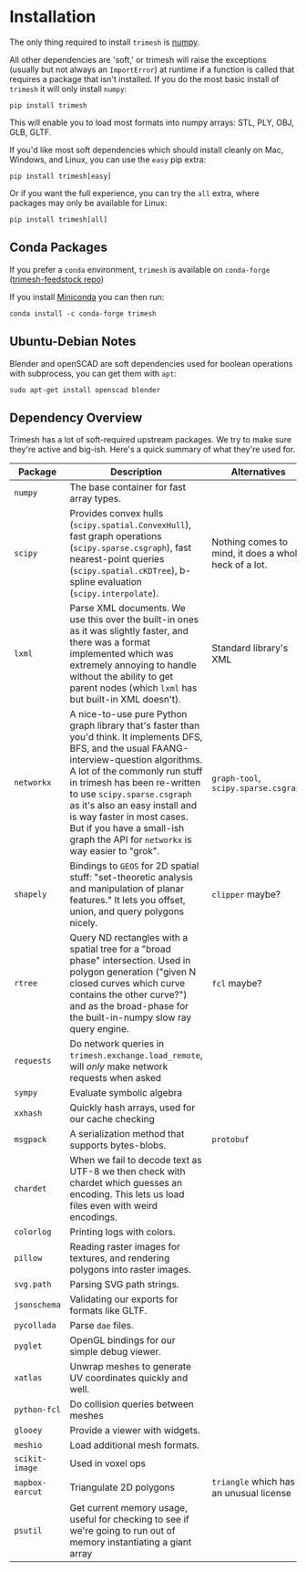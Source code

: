 Installation
=====================

The only thing required to install `trimesh` is
[numpy](http://www.numpy.org/).

All other dependencies are \'soft,\' or trimesh will raise the exceptions (usually but not always an `ImportError`) at runtime if a function is called that requires a package that isn\'t installed. If you do the most basic install of `trimesh` it will only install `numpy`:

```
pip install trimesh
```

This will enable you to load most formats into numpy arrays: STL, PLY, OBJ, GLB, GLTF.

If you\'d like most soft dependencies which should install cleanly on Mac, Windows, and Linux, you can use the `easy` pip extra:

```
pip install trimesh[easy]
```

Or if you want the full experience, you can try the `all` extra, where packages may only be available for Linux:
```
pip install trimesh[all]
```


Conda Packages
--------------

If you prefer a `conda` environment, `trimesh` is available on `conda-forge` ([trimesh-feedstock repo](https://github.com/conda-forge/trimesh-feedstock))


If you install [Miniconda](https://conda.io/docs/install/quick.html) you can then run:

```
conda install -c conda-forge trimesh
```
      
Ubuntu-Debian Notes
-------------------

Blender and openSCAD are soft dependencies used for boolean operations with subprocess, you can get them with `apt`:

```
sudo apt-get install openscad blender
```

Dependency Overview
--------------------

Trimesh has a lot of soft-required upstream packages. We try to make sure they're active and big-ish. Here's a quick summary of what they're used for.

 
| Package | Description | Alternatives | Level |
| ------  | ---------   | ----------   | ----- |
| `numpy` | The base container for fast array types. | | `required` | 
| `scipy` | Provides convex hulls (`scipy.spatial.ConvexHull`), fast graph operations (`scipy.sparse.csgraph`), fast nearest-point queries (`scipy.spatial.cKDTree`), b-spline evaluation (`scipy.interpolate`). | Nothing comes to mind, it does a whole heck of a lot. | `easy` |  
| `lxml` | Parse XML documents. We use this over the built-in ones as it was slightly faster, and there was a format implemented which was extremely annoying to handle without the ability to get parent nodes (which `lxml` has but built-in XML doesn't). | Standard library's XML | `easy` |
| `networkx` | A nice-to-use pure Python graph library that's faster than you'd think. It implements DFS, BFS, and the usual FAANG-interview-question algorithms. A lot of the commonly run stuff in trimesh has been re-written to use `scipy.sparse.csgraph` as it's also an easy install and is way faster in most cases. But if you have a small-ish graph the API for `networkx` is way easier to "grok". | `graph-tool`, `scipy.sparse.csgraph` | `easy` |
| `shapely` | Bindings to `GEOS` for 2D spatial stuff: "set-theoretic analysis and manipulation of planar features." It lets you offset, union, and query polygons nicely. | `clipper` maybe? | `easy` | 
| `rtree` | Query ND rectangles with a spatial tree for a "broad phase" intersection. Used in polygon generation ("given N closed curves which curve contains the other curve?") and as the broad-phase for the built-in-numpy slow ray query engine. | `fcl` maybe? | `easy` |
|`requests`| Do network queries in `trimesh.exchange.load_remote`, will *only* make network requests when asked | | `easy`|
|`sympy`| Evaluate symbolic algebra | | `easy`|
|`xxhash`| Quickly hash arrays, used for our cache checking | | `easy`|
|`msgpack`| A serialization method that supports bytes-blobs. | `protobuf` | `easy`|
|`chardet`| When we fail to decode text as UTF-8 we then check with chardet which guesses an encoding. This lets us load files even with weird encodings. | | `easy`|
|`colorlog`| Printing logs with colors. | | `easy`|
|`pillow`| Reading raster images for textures, and rendering polygons into raster images. | | `easy`|
|`svg.path`| Parsing SVG path strings. | | `easy`|
|`jsonschema`| Validating our exports for formats like GLTF. | | `easy`|
|`pycollada`| Parse `dae` files. | | `easy`|
|`pyglet`| OpenGL bindings for our simple debug viewer. | | `easy`|
|`xatlas`| Unwrap meshes to generate UV coordinates quickly and well. | | `all`|
|`python-fcl`| Do collision queries between meshes | | `all`|
|`glooey`| Provide a viewer with widgets. | | `all`|
|`meshio`| Load additional mesh formats. | | `all`|
|`scikit-image`| Used in voxel ops | | `all`|
|`mapbox-earcut`| Triangulate 2D polygons | `triangle` which has an unusual license | `all`|
|`psutil`| Get current memory usage, useful for checking to see if we're going to run out of memory instantiating a giant array | | `all`|